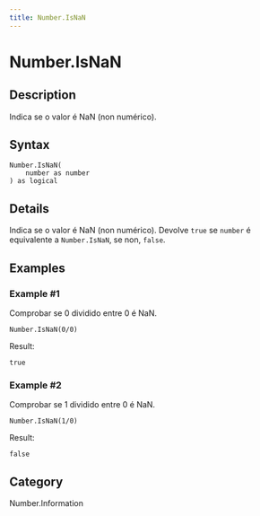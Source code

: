 ```yaml
---
title: Number.IsNaN
---
```


# Number.IsNaN


## Description

Indica se o valor é NaN (non numérico).


## Syntax

```powerquery
Number.IsNaN(
    number as number
) as logical
```


## Details

Indica se o valor é NaN (non numérico). Devolve <code>true</code> se <code>number</code> é equivalente a <code>Number.IsNaN</code>, se non, <code>false</code>.


## Examples

### Example #1 
Comprobar se 0 dividido entre 0 é NaN.
```powerquery
Number.IsNaN(0/0)
```

Result: 
```powerquery
true
```


### Example #2 
Comprobar se 1 dividido entre 0 é NaN.
```powerquery
Number.IsNaN(1/0)
```

Result: 
```powerquery
false
```




## Category
Number.Information
